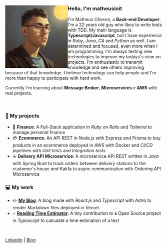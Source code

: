 <div>

 <img align="left" height="200px" src="./ProfilePhoto.jpg" alt="Profile picture">
 
 <h3>Hello, I'm matheusinit</h3>

 I'm Matheus Oliveira, a **Back-end Developer**. I'm a 22 years old guy who likes to write tests with TDD. My main language is **Typescript/Javascript**, but I have experience in _Ruby_, _Java_, _C#_ and _Python_ as well. I am determined and focused, even more when I am programming. I'm always testing new technologies to improve my todays's view on projects. I'm enthusiastic to transmit knowledge and see others improving because of that knowledge. I believe technology can help people and I'm more than happy to participate with hard work.
 
Currently I'm learning about **Message Broker**, **Microservices** e **AWS** with real projects.

<br/>
 
 ### 📌 My projects 
- 💎 **Finance**: A Full-Stack application in _Ruby on Rails_ and _Tailwind_ to manage personal finance
- 💳 **Ecommerce**: An API REST in _Node.js_ with Express and Prisma to buy products in an ecommerce deployed in _AWS_ with Docker and _CI/CD_ pipelines with _Unit tests_ and _Integration tests_
- ☕ **Delivery API Microservice**: A microservice API REST written in _Java_ with Spring Boot to track orders between delivery stations to the customer's house and Kakfa to async communication with Ordering API Microservice

 ### 💻 My work
- ✏️ [**My Blog**](https://matheusinit.vercel.app): A blog made with _React.js_ and _Typescript_ with Astro to render Markdown files deployed in Vercel.
- ⭐ [**Reading Time Estimator**](https://github.com/lbenie/reading-time-estimator): A tiny contribution to a Open Source project in _Typescript_ to calculate a time estimation of a text
</div>

<br/>

[Linkedin](https://www.linkedin.com/in/matheus-silva13/) |
[Blog](https://matheusinit.vercel.app)
